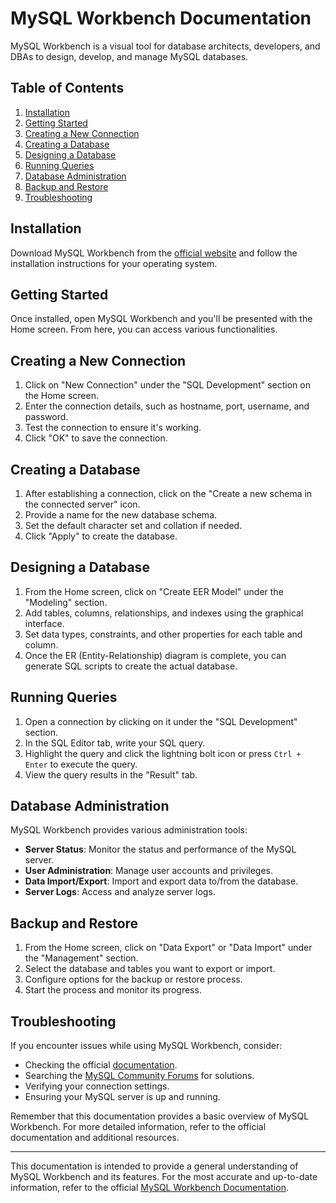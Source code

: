 # MySQL Workbench Documentation

MySQL Workbench is a visual tool for database architects, developers, and DBAs to design, develop, and manage MySQL databases.

## Table of Contents

1. [Installation](#installation)
2. [Getting Started](#getting-started)
3. [Creating a New Connection](#creating-a-new-connection)
4. [Creating a Database](#creating-a-database)
5. [Designing a Database](#designing-a-database)
6. [Running Queries](#running-queries)
7. [Database Administration](#database-administration)
8. [Backup and Restore](#backup-and-restore)
9. [Troubleshooting](#troubleshooting)

## Installation

Download MySQL Workbench from the [official website](https://www.mysql.com/products/workbench/) and follow the installation instructions for your operating system.

## Getting Started

Once installed, open MySQL Workbench and you'll be presented with the Home screen. From here, you can access various functionalities.

## Creating a New Connection

1. Click on "New Connection" under the "SQL Development" section on the Home screen.
2. Enter the connection details, such as hostname, port, username, and password.
3. Test the connection to ensure it's working.
4. Click "OK" to save the connection.

## Creating a Database

1. After establishing a connection, click on the "Create a new schema in the connected server" icon.
2. Provide a name for the new database schema.
3. Set the default character set and collation if needed.
4. Click "Apply" to create the database.

## Designing a Database

1. From the Home screen, click on "Create EER Model" under the "Modeling" section.
2. Add tables, columns, relationships, and indexes using the graphical interface.
3. Set data types, constraints, and other properties for each table and column.
4. Once the ER (Entity-Relationship) diagram is complete, you can generate SQL scripts to create the actual database.

## Running Queries

1. Open a connection by clicking on it under the "SQL Development" section.
2. In the SQL Editor tab, write your SQL query.
3. Highlight the query and click the lightning bolt icon or press `Ctrl + Enter` to execute the query.
4. View the query results in the "Result" tab.

## Database Administration

MySQL Workbench provides various administration tools:

- **Server Status**: Monitor the status and performance of the MySQL server.
- **User Administration**: Manage user accounts and privileges.
- **Data Import/Export**: Import and export data to/from the database.
- **Server Logs**: Access and analyze server logs.

## Backup and Restore

1. From the Home screen, click on "Data Export" or "Data Import" under the "Management" section.
2. Select the database and tables you want to export or import.
3. Configure options for the backup or restore process.
4. Start the process and monitor its progress.

## Troubleshooting

If you encounter issues while using MySQL Workbench, consider:

- Checking the official [documentation](https://dev.mysql.com/doc/workbench/en/).
- Searching the [MySQL Community Forums](https://forums.mysql.com/) for solutions.
- Verifying your connection settings.
- Ensuring your MySQL server is up and running.

Remember that this documentation provides a basic overview of MySQL Workbench. For more detailed information, refer to the official documentation and additional resources.

---

This documentation is intended to provide a general understanding of MySQL Workbench and its features. For the most accurate and up-to-date information, refer to the official [MySQL Workbench Documentation](https://dev.mysql.com/doc/workbench/en/).

